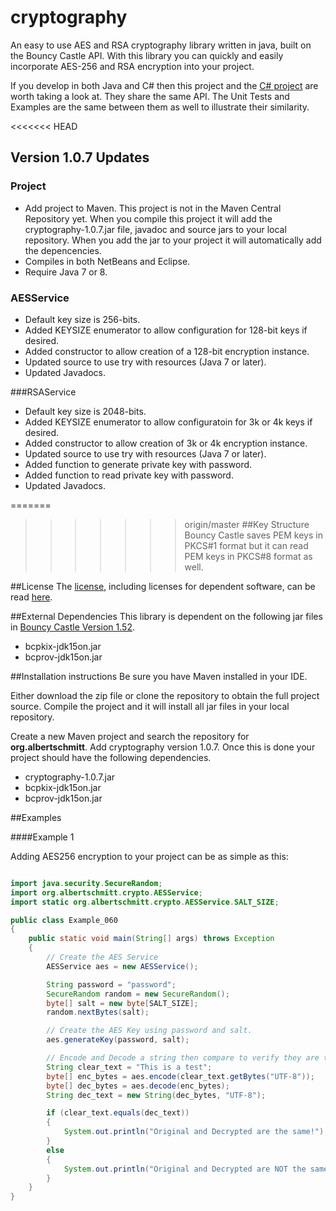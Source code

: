 # cryptography

An easy to use AES and RSA cryptography library written in java, built on the Bouncy Castle API.  With this library you can quickly and easily incorporate AES-256 and RSA encryption into your project.

If you develop in both Java and C# then this project and the <a href="https://github.com/acschmit/cryptography.Net" target="_blank">C# project</a> are worth taking a look at.  They share the same API.  The Unit Tests and Examples are the same between them as well to illustrate their similarity.

<<<<<<< HEAD
## Version 1.0.7 Updates
### Project
* Add project to Maven. This project is not in the Maven Central Repository yet. When you compile this project it will add the cryptography-1.0.7.jar file, javadoc and source jars to your local repository.  When you add the jar to your project it will automatically add the depencencies.
* Compiles in both NetBeans and Eclipse.
* Require Java 7 or 8.
 
### AESService
* Default key size is 256-bits.
* Added KEYSIZE enumerator to allow configuration for 128-bit keys if desired.
* Added constructor to allow creation of a 128-bit encryption instance.
* Updated source to use try with resources (Java 7 or later).
* Updated Javadocs.

###RSAService
* Default key size is 2048-bits.
* Added KEYSIZE enumerator to allow configuratoin for 3k or 4k keys if desired.
* Added constructor to allow creation of 3k or 4k encryption instance. 
* Updated source to use try with resources (Java 7 or later).
* Added function to generate private key with password.
* Added function to read private key with password.
* Updated Javadocs.
 
=======
>>>>>>> origin/master
##Key Structure
Bouncy Castle saves PEM keys in PKCS#1 format but it can read PEM keys in PKCS#8 format as well.

##License
The [license](LICENSE.txt), including licenses for dependent software, can be read [here](LICENSE.txt).

##External Dependencies
This library is dependent on the following jar files in <a href="http://www.bouncycastle.org" target="_blank">Bouncy Castle Version 1.52</a>.

* bcpkix-jdk15on.jar
* bcprov-jdk15on.jar

##Installation instructions
Be sure you have Maven installed in your IDE.

Either download the zip file or clone the repository to obtain the full project source. Compile the project and it will install all jar files in your local repository.

Create a new Maven project and search the repository for **org.albertschmitt**.  Add cryptography version 1.0.7.  Once this is done your project should have the following dependencies.

* cryptography-1.0.7.jar
* bcpkix-jdk15on.jar
* bcprov-jdk15on.jar

<!--
For comprehensive examples download the zip file in the **Example Projects** folder of this project. You can run each of the examples individually.
-->
##Examples

####Example 1

Adding AES256 encryption to your project can be as simple as this:
```java

import java.security.SecureRandom;
import org.albertschmitt.crypto.AESService;
import static org.albertschmitt.crypto.AESService.SALT_SIZE;

public class Example_060
{
	public static void main(String[] args) throws Exception
	{
		// Create the AES Service
		AESService aes = new AESService();

		String password = "password";
		SecureRandom random = new SecureRandom();
		byte[] salt = new byte[SALT_SIZE];
		random.nextBytes(salt);

		// Create the AES Key using password and salt.
		aes.generateKey(password, salt);

		// Encode and Decode a string then compare to verify they are the same.
		String clear_text = "This is a test";
		byte[] enc_bytes = aes.encode(clear_text.getBytes("UTF-8"));
		byte[] dec_bytes = aes.decode(enc_bytes);
		String dec_text = new String(dec_bytes, "UTF-8");

		if (clear_text.equals(dec_text))
		{
			System.out.println("Original and Decrypted are the same!");
		}
		else
		{
			System.out.println("Original and Decrypted are NOT the same!");
		}
	}
}
```
